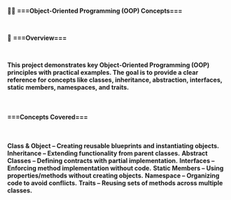 🧑‍💻 <b>===Object-Oriented Programming (OOP) Concepts===</b>
<br>
<p><br><p>
📌 <b>===Overview===</b>
<p><br><p>

<b>This project demonstrates key Object-Oriented Programming (OOP) principles with practical examples.
The goal is to provide a clear reference for concepts like classes, inheritance, abstraction, interfaces, static members, namespaces, and traits.</b>
<p><br><p>

<h4><b>===Concepts Covered===</b></h4>
<p><br><p>
<b>Class & Object – Creating reusable blueprints and instantiating objects.</b>
<b>Inheritance – Extending functionality from parent classes.</b>
<b>Abstract Classes – Defining contracts with partial implementation.</b>
<b>Interfaces – Enforcing method implementation without code.</b>
<b>Static Members – Using properties/methods without creating objects.</b>
<b>Namespace – Organizing code to avoid conflicts.</b>
<b>Traits – Reusing sets of methods across multiple classes.</b>
